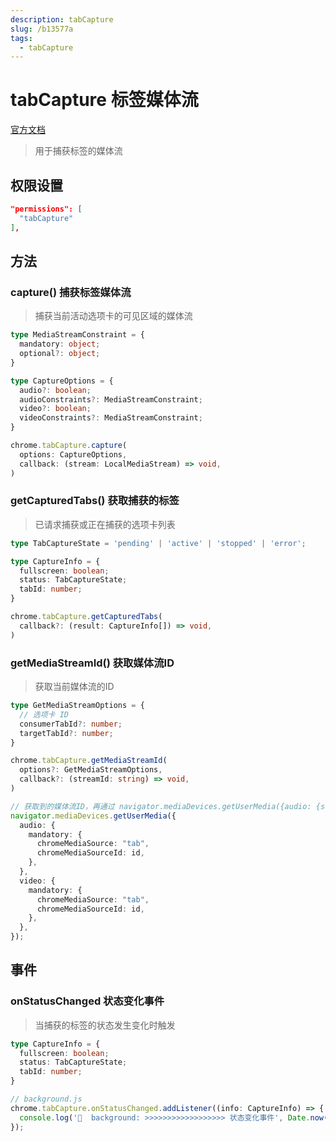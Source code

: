 ```yaml
---
description: tabCapture
slug: /b13577a
tags: 
  - tabCapture
---
```

# tabCapture 标签媒体流

[官方文档](https://developer.chrome.com/docs/extensions/reference/tabCapture/)

> 用于捕获标签的媒体流

## 权限设置

```json
"permissions": [
  "tabCapture"
],
```

## 方法

### capture() 捕获标签媒体流
>
> 捕获当前活动选项卡的可见区域的媒体流

```ts
type MediaStreamConstraint = {
  mandatory: object;
  optional?: object;
}

type CaptureOptions = {
  audio?: boolean;
  audioConstraints?: MediaStreamConstraint;
  video?: boolean;
  videoConstraints?: MediaStreamConstraint;
}

chrome.tabCapture.capture(
  options: CaptureOptions,
  callback: (stream: LocalMediaStream) => void,
)
```

### getCapturedTabs() 获取捕获的标签
>
> 已请求捕获或正在捕获的选项卡列表

```ts
type TabCaptureState = 'pending' | 'active' | 'stopped' | 'error';

type CaptureInfo = {
  fullscreen: boolean;
  status: TabCaptureState;
  tabId: number;
}

chrome.tabCapture.getCapturedTabs(
  callback?: (result: CaptureInfo[]) => void,
)
```

### getMediaStreamId() 获取媒体流ID
>
> 获取当前媒体流的ID

```ts
type GetMediaStreamOptions = {
  // 选项卡 ID
  consumerTabId?: number;
  targetTabId?: number;
}

chrome.tabCapture.getMediaStreamId(
  options?: GetMediaStreamOptions,
  callback?: (streamId: string) => void,
)

// 获取到的媒体流ID，再通过 navigator.mediaDevices.getUserMedia({audio: {streamId: streamId}}) 获取媒体流
navigator.mediaDevices.getUserMedia({
  audio: {
    mandatory: {
      chromeMediaSource: "tab",
      chromeMediaSourceId: id,
    },
  },
  video: {
    mandatory: {
      chromeMediaSource: "tab",
      chromeMediaSourceId: id,
    },
  },
});
```

## 事件

### onStatusChanged 状态变化事件
>
> 当捕获的标签的状态发生变化时触发

```ts
type CaptureInfo = {
  fullscreen: boolean;
  status: TabCaptureState;
  tabId: number;
}

// background.js
chrome.tabCapture.onStatusChanged.addListener((info: CaptureInfo) => {
  console.log('🍄  background: >>>>>>>>>>>>>>>>>> 状态变化事件', Date.now(), info);
});
```
